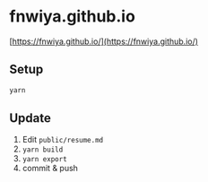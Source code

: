 # fnwiya.github.io

[https://fnwiya.github.io/](https://fnwiya.github.io/)

## Setup

```.sh
yarn
```

## Update

1. Edit `public/resume.md`
2. `yarn build`
3. `yarn export`
4. commit & push
